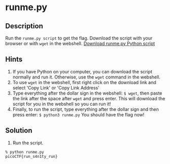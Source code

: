 # runme.py
## Description
Run the `runme.py script` to get the flag. Download the script with your browser or with `wget` in the webshell. [Download runme.py Python script](runme.py)
## Hints
1. If you have Python on your computer, you can download the script normally and run it. Otherwise, use the `wget` command in the webshell.
2. To use `wget` in the webshell, first right click on the download link and select 'Copy Link' or 'Copy Link Address'
3. Type everything after the dollar sign in the webshell: `$ wget`, then paste the link after the space after `wget` and press enter. This will download the script for you in the webshell so you can run it!
4. Finally, to run the script, type everything after the dollar sign and then press enter: `$ python3 runme.py` You should have the flag now!
## Solution
1. Run the script.
```console
% python runme.py
picoCTF{run_s4n1ty_run}
```
